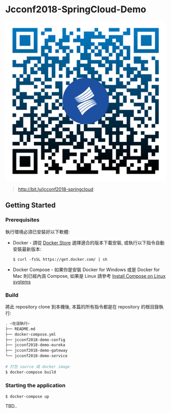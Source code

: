 # Jcconf2018-SpringCloud-Demo

<img src="./qr-code.svg" height="500">

> http://bit.ly/jcconf2018-springcloud

## Getting Started

### Prerequisites

執行環境必須已安裝好以下軟體:

- Docker - 請從 [Docker Store](https://store.docker.com/search?offering=community&type=edition) 選擇適合的版本下載安裝, 或執行以下指令自動安裝最新版本: 

	```
	$ curl -fsSL https://get.docker.com/ | sh
	```
	
- Docker Compose - 如果你是安裝 Docker for Windows 或是 Docker for Mac 則已經內涵 Compose, 如果是 Linux 請參考 [
Install Compose on Linux systems](https://docs.docker.com/compose/install/#install-compose)

### Build

將此 repository clone 到本機後, 本篇的所有指令都是在 repository 的根目錄執行:

```sh
. <在這執行>
├── README.md
├── docker-compose.yml
├── jcconf2018-demo-config
├── jcconf2018-demo-eureka
├── jcconf2018-demo-gateway
└── jcconf2018-demo-service

# 打包 source 成 docker image
$ docker-compose build
```

### Starting the application

```
$ docker-compose up
```

TBD..


